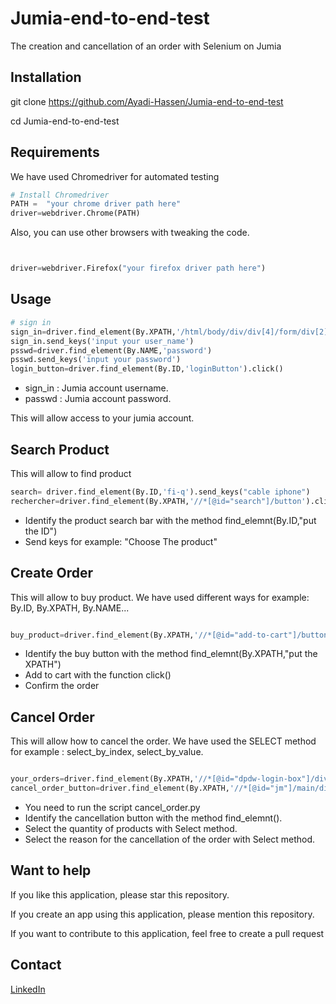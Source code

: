 # Jumia-end-to-end-test
The creation and cancellation of an order with Selenium on Jumia

## Installation
git clone https://github.com/Ayadi-Hassen/Jumia-end-to-end-test

cd Jumia-end-to-end-test

## Requirements
We have used Chromedriver for automated testing


```python
# Install Chromedriver
PATH =  "your chrome driver path here"
driver=webdriver.Chrome(PATH)

```
Also, you can use other browsers with tweaking the code.
```python


driver=webdriver.Firefox("your firefox driver path here")

```


## Usage
```python
# sign in
sign_in=driver.find_element(By.XPATH,'/html/body/div/div[4]/form/div[2]/div[2]/label/input')
sign_in.send_keys('input your user_name')
psswd=driver.find_element(By.NAME,'password')
psswd.send_keys('input your password')
login_button=driver.find_element(By.ID,'loginButton').click()

```
- sign_in : Jumia account username.
- passwd :  Jumia account password.

This will allow access to your jumia account. 

## Search Product 
This will allow to find product 

```python
search= driver.find_element(By.ID,'fi-q').send_keys("cable iphone")
rechercher=driver.find_element(By.XPATH,'//*[@id="search"]/button').click()

```
- Identify the product search bar with the method find_elemnt(By.ID,"put the ID")
- Send keys for example: "Choose The product"

## Create Order 

This will allow to buy product. We have used different ways for example: By.ID, By.XPATH, By.NAME... 

```python

buy_product=driver.find_element(By.XPATH,'//*[@id="add-to-cart"]/button/span').click()

```
- Identify the buy button with the method find_elemnt(By.XPATH,"put the XPATH")
- Add to cart with the function click()
- Confirm the order 

## Cancel Order 
This will allow how to cancel the order. We have used the SELECT method for example : select_by_index, select_by_value.

```python

your_orders=driver.find_element(By.XPATH,'//*[@id="dpdw-login-box"]/div/a[2]').click()
cancel_order_button=driver.find_element(By.XPATH,'//*[@id="jm"]/main/div/section/div/div/section[2]/article/div/div[2]/form/button').click()

```
- You need to run the script cancel_order.py 
- Identify the cancellation button with the method find_elemnt().
- Select the quantity of products with Select method. 
- Select the reason for the cancellation of the order with Select method. 

## Want to help 
If you like this application, please star this repository.

If you create an app using this application, please mention this repository.

If you want to contribute to this application, feel free to create a pull request

## Contact 

[LinkedIn](https://www.linkedin.com/in/hassen-ayadi-8534661ba/)
